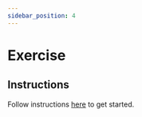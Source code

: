 ```yaml
---
sidebar_position: 4
---
```


# Exercise

## Instructions

Follow instructions [here](https://github.com/data-derp/exercise-ev-databricks/tree/main/visualisation) to get started.